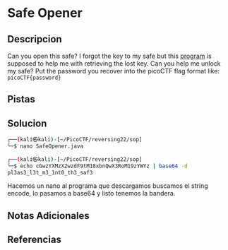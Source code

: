 # Safe Opener

## Descripcion
Can you open this safe? I forgot the key to my safe but this [program](https://artifacts.picoctf.net/c/463/SafeOpener.java) is supposed to help me with retrieving the lost key. Can you help me unlock my safe? Put the password you recover into the picoCTF flag format like: `picoCTF{password}`

## Pistas

## Solucion 
```bash 
┌──(kali㉿kali)-[~/PicoCTF/reversing22/sop]
└─$ nano SafeOpener.java 
                                                                                                 
┌──(kali㉿kali)-[~/PicoCTF/reversing22/sop]
└─$ echo cGwzYXMzX2wzdF9tM18xbnQwX3RoM19zYWYz | base64 -d
pl3as3_l3t_m3_1nt0_th3_saf3   
```
Hacemos un nano al programa que descargamos buscamos el string encode, lo pasamos a base64 y listo tenemos la bandera.
## Notas Adicionales

## Referencias